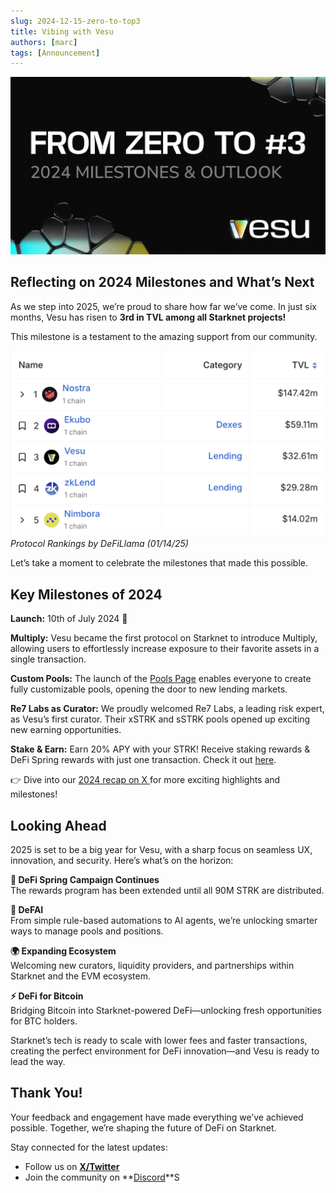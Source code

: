 ```yaml
---
slug: 2024-12-15-zero-to-top3
title: Vibing with Vesu
authors: [marc]
tags: [Announcement]
---
```


![Vibe with Vesu](zero-to-top3.png)

## Reflecting on 2024 Milestones and What’s Next

As we step into 2025, we’re proud to share how far we’ve come. In just six months, Vesu has risen to **3rd in TVL among all Starknet projects!** 

This milestone is a testament to the amazing support from our community.

![Vesu Protocol Rankings](top3light.png)
_Protocol Rankings by DeFiLlama (01/14/25)_

Let’s take a moment to celebrate the milestones that made this possible.

## Key Milestones of 2024

**Launch:** 10th of July 2024 🥳

**Multiply:** Vesu became the first protocol on Starknet to introduce Multiply, allowing users to effortlessly increase exposure to their favorite assets in a single transaction.

**Custom Pools:** The launch of the [Pools Page](https://vesu.xyz/pools) enables everyone to create fully customizable pools, opening the door to new lending markets.

**Re7 Labs as Curator:** We proudly welcomed Re7 Labs, a leading risk expert, as Vesu’s first curator. Their xSTRK and sSTRK pools opened up exciting new earning opportunities.

**Stake & Earn:** Earn 20% APY with your STRK! Receive staking rewards & DeFi Spring rewards with just one transaction. Check it out [here](https://vesu.xyz/stake-and-earn).

👉 Dive into our [2024 recap on X ](https://x.com/vesuxyz/status/1871496693293744317)for more exciting highlights and milestones!

## Looking Ahead  
2025 is set to be a big year for Vesu, with a sharp focus on seamless UX, innovation, and security. Here’s what’s on the horizon:

**🌸 DeFi Spring Campaign Continues**  
The rewards program has been extended until all 90M STRK are distributed.

**🤖 DeFAI**  
From simple rule-based automations to AI agents, we’re unlocking smarter ways to manage pools and positions.

**🌍 Expanding Ecosystem**  
Welcoming new curators, liquidity providers, and partnerships within Starknet and the EVM ecosystem.

**⚡ DeFi for Bitcoin**  
Bridging Bitcoin into Starknet-powered DeFi—unlocking fresh opportunities for BTC holders.

Starknet’s tech is ready to scale with lower fees and faster transactions, creating the perfect environment for DeFi innovation—and Vesu is ready to lead the way.

## Thank You!

Your feedback and engagement have made everything we’ve achieved possible. Together, we’re shaping the future of DeFi on Starknet.

Stay connected for the latest updates: 
- Follow us on **[X/Twitter](https://twitter.com/vesuxyz)**  
- Join the community on **[Discord](https://discord.com/invite/G9Gxgujj8T)**S